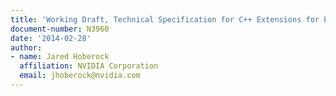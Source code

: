 ```yaml
---
title: 'Working Draft, Technical Specification for C++ Extensions for Parallelism, Revision 1'
document-number: N3960
date: '2014-02-28'
author:
- name: Jared Hoberock
  affiliation: NVIDIA Corporation
  email: jhoberock@nvidia.com
---
```


